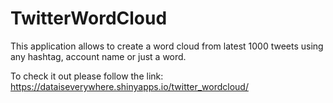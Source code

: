 # TwitterWordCloud

This application allows to create a word cloud from latest 1000 tweets using any hashtag, account name or just a word.

To check it out please follow the link: https://dataiseverywhere.shinyapps.io/twitter_wordcloud/
